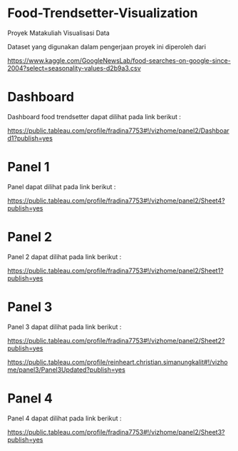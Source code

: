 # Food-Trendsetter-Visualization
Proyek Matakuliah Visualisasi Data



Dataset yang digunakan dalam pengerjaan proyek ini diperoleh dari

https://www.kaggle.com/GoogleNewsLab/food-searches-on-google-since-2004?select=seasonality-values-d2b9a3.csv

# Dashboard

Dashboard food trendsetter dapat dilihat pada link berikut :

https://public.tableau.com/profile/fradina7753#!/vizhome/panel2/Dashboard1?publish=yes

# Panel 1
Panel dapat dilihat pada link berikut : 

https://public.tableau.com/profile/fradina7753#!/vizhome/panel2/Sheet4?publish=yes

# Panel 2
Panel 2 dapat dilihat pada link berikut :

https://public.tableau.com/profile/fradina7753#!/vizhome/panel2/Sheet1?publish=yes

# Panel 3
Panel 3 dapat dilihat pada link berikut :

https://public.tableau.com/profile/fradina7753#!/vizhome/panel2/Sheet2?publish=yes

https://public.tableau.com/profile/reinheart.christian.simanungkalit#!/vizhome/panel3/Panel3Updated?publish=yes

# Panel 4
Panel 4 dapat dilihat pada link berikut :

https://public.tableau.com/profile/fradina7753#!/vizhome/panel2/Sheet3?publish=yes
